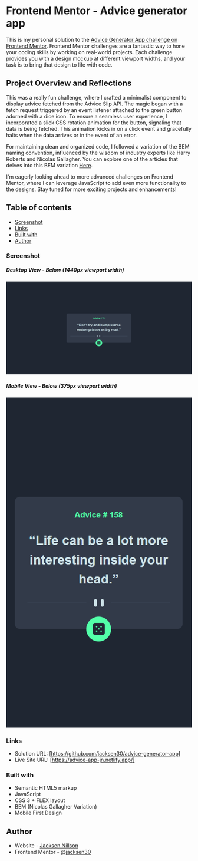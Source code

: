 # Frontend Mentor - Advice generator app

This is my personal solution to the [Advice Generator App challenge on Frontend Mentor](https://www.frontendmentor.io/challenges/advice-generator-app-QdUG-13db). 
Frontend Mentor challenges are a fantastic way to hone your coding skills by working on real-world projects. Each challenge provides you with a design mockup at different viewport widths, and your task is to bring that design to life with code.

## Project Overview and Reflections

This was a really fun challenge, where I crafted a minimalist component to display advice fetched from the Advice Slip API. The magic began with a fetch request triggered by an event listener attached to the green button adorned with a dice icon. To ensure a seamless user experience, I incorporated a slick CSS rotation animation for the button, signaling that data is being fetched. This animation kicks in on a click event and gracefully halts when the data arrives or in the event of an error.

For maintaining clean and organized code, I followed a variation of the BEM naming convention, influenced by the wisdom of industry experts like Harry Roberts and Nicolas Gallagher. You can explore one of the articles that delves into this BEM variation [Here](https://csswizardry.com/2013/01/mindbemding-getting-your-head-round-bem-syntax/).

I'm eagerly looking ahead to more advanced challenges on Frontend Mentor, where I can leverage JavaScript to add even more functionality to the designs. Stay tuned for more exciting projects and enhancements!

## Table of contents

  - [Screenshot](#screenshot)
  - [Links](#links)
  - [Built with](#built-with)
  - [Author](#author)

### Screenshot
##### Desktop View - Below (1440px viewport width)
![Desktop Screenshot](./images/desktop-finished.png)

##### Mobile View - Below (375px viewport width)
![Mobile Screenshot](./images/mobile-finished.png)

### Links

- Solution URL: [https://github.com/jacksen30/advice-generator-app]
- Live Site URL: [https://advice-app-jn.netlify.app/]

### Built with

- Semantic HTML5 markup
- JavaScript
- CSS 3 + FLEX layout
- BEM (Nicolas Gallagher Variation) 
- Mobile First Design

## Author

- Website - [Jacksen Nillson](https://devbyjacksen.com/)
- Frontend Mentor - [@jacksen30](https://www.frontendmentor.io/profile/jacksen30)